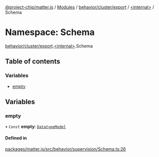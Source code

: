 [@project-chip/matter.js](../README.md) / [Modules](../modules.md) / [behavior/cluster/export](behavior_cluster_export.md) / [\<internal\>](behavior_cluster_export._internal_.md) / Schema

# Namespace: Schema

[behavior/cluster/export](behavior_cluster_export.md).[\<internal\>](behavior_cluster_export._internal_.md).Schema

## Table of contents

### Variables

- [empty](behavior_cluster_export._internal_.Schema.md#empty)

## Variables

### empty

• `Const` **empty**: [`DatatypeModel`](../classes/model.DatatypeModel.md)

#### Defined in

[packages/matter.js/src/behavior/supervision/Schema.ts:26](https://github.com/project-chip/matter.js/blob/c0d55745d5279e16fdfaa7d2c564daa31e19c627/packages/matter.js/src/behavior/supervision/Schema.ts#L26)
